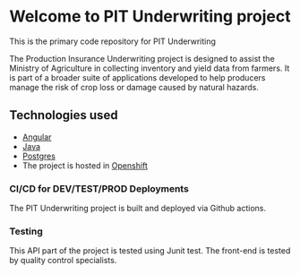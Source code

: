 # Welcome to PIT Underwriting project
This is the primary code repository for PIT Underwriting

The Production Insurance Underwriting project is designed to assist the Ministry of Agriculture in collecting inventory and yield data from farmers. It is part of a broader suite of applications developed to help producers manage the risk of crop loss or damage caused by natural hazards.

## Technologies used

* [Angular](https://angular.io/)
* [Java](https://www.java.com/en/)
* [Postgres](https://www.postgresql.org/)
* The project is hosted in [Openshift](https://www.redhat.com/en/technologies/cloud-computing/openshift)


### CI/CD for DEV/TEST/PROD Deployments

The PIT Underwriting project is built and deployed via Github actions.

### Testing

This API part of the project is tested using Junit test.
The front-end is tested by quality control specialists.

